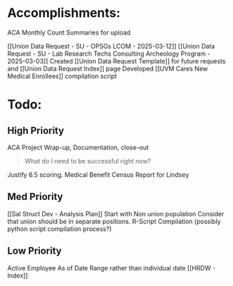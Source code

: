 # Accomplishments:
ACA Monthly Count Summaries for upload

[[Union Data Request - SU - OPSGs LCOM - 2025-03-12]]
[[Union Data Request - SU - Lab Research Techs Consulting Archeology Program - 2025-03-03]]
Created [[Union Data Request Template]] for future requests and [[Union Data Request Index]] page
Developed [[UVM Cares New Medical Enrollees]] compilation script


# Todo:
## High Priority
ACA Project Wrap-up, Documentation, close-out
> What do I need to be successful right now?

Justify 6.5 scoring.
Medical Benefit Census Report for Lindsey


## Med Priority
[[Sal Struct Dev - Analysis Plan]]
	Start with Non union population
	Consider that union should be in separate positions. 
R-Script Compilation (possibly python script compilation process?)

## Low Priority
Active Employee As of Date Range rather than individual date
[[HRDW - Index]]


